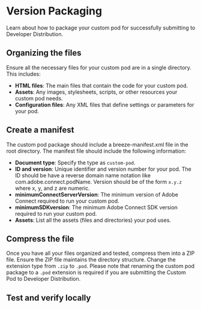 # Version Packaging

Learn about how to package your custom pod for successfully submitting to Developer Distribution. 

## Organizing the files

Ensure all the necessary files for your custom pod are in a single directory. This includes:
- **HTML files**: The main files that contain the code for your custom pod.
- **Assets**: Any images, stylesheets, scripts, or other resources your custom pod needs.
- **Configuration files**: Any XML files that define settings or parameters for your pod.

## Create a manifest

The custom pod package should include a breeze-manifest.xml file in the root directory. The manifest file should include the following information: 

- **Document type**: Specify the type as `custom-pod`.
- **ID and version**: Unique identifier and version number for your pod. The ID should be have a reverse domain name notation like com.adobe.connect.podName. Version should be of the form `x.y.z` where x, y, and z are numeric.  
- **minimumConnectServerVersion**: The minimum version of Adobe Connect required to run your custom pod.
- **minimumSDKversion**: The minimum Adobe Connect SDK version required to run your custom pod.   
- **Assets**: List all the assets (files and directories) your pod uses.

## Compress the file

Once you have all your files organized and tested, compress them into a ZIP file. Ensure the ZIP file maintains the directory structure. Change the extension type from `.zip` to `.pod`. Please note that renaming the custom pod package to a `.pod` extension is required if you are submitting the Custom Pod to Developer Distribution. 

## Test and verify locally


   
